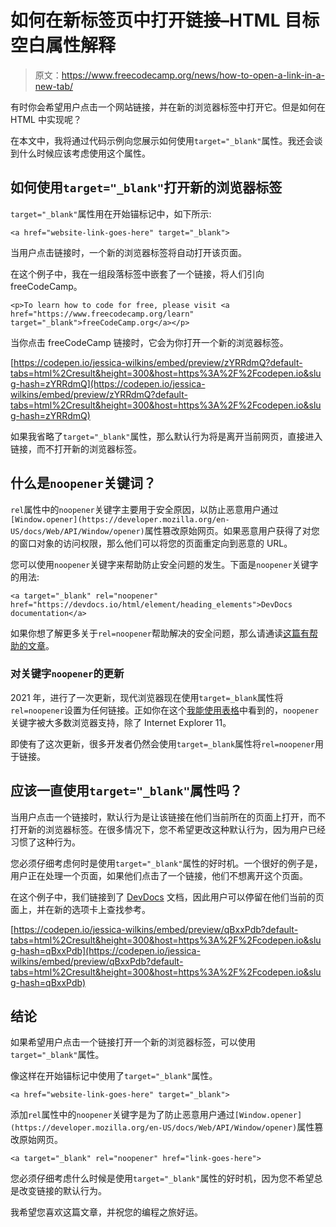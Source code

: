 # 如何在新标签页中打开链接–HTML 目标空白属性解释

> 原文：<https://www.freecodecamp.org/news/how-to-open-a-link-in-a-new-tab/>

有时你会希望用户点击一个网站链接，并在新的浏览器标签中打开它。但是如何在 HTML 中实现呢？

在本文中，我将通过代码示例向您展示如何使用`target="_blank"`属性。我还会谈到什么时候应该考虑使用这个属性。

## 如何使用`target="_blank"`打开新的浏览器标签

`target="_blank"`属性用在开始锚标记中，如下所示:

```
<a href="website-link-goes-here" target="_blank">
```

当用户点击链接时，一个新的浏览器标签将自动打开该页面。

在这个例子中，我在一组段落标签中嵌套了一个链接，将人们引向 freeCodeCamp。

```
<p>To learn how to code for free, please visit <a href="https://www.freecodecamp.org/learn" target="_blank">freeCodeCamp.org</a></p>
```

当你点击 freeCodeCamp 链接时，它会为你打开一个新的浏览器标签。

[https://codepen.io/jessica-wilkins/embed/preview/zYRRdmQ?default-tabs=html%2Cresult&height=300&host=https%3A%2F%2Fcodepen.io&slug-hash=zYRRdmQ](https://codepen.io/jessica-wilkins/embed/preview/zYRRdmQ?default-tabs=html%2Cresult&height=300&host=https%3A%2F%2Fcodepen.io&slug-hash=zYRRdmQ)

如果我省略了`target="_blank"`属性，那么默认行为将是离开当前网页，直接进入链接，而不打开新的浏览器标签。

## 什么是`noopener`关键词？

`rel`属性中的`noopener`关键字主要用于安全原因，以防止恶意用户通过`[Window.opener](https://developer.mozilla.org/en-US/docs/Web/API/Window/opener)`属性篡改原始网页。如果恶意用户获得了对您的窗口对象的访问权限，那么他们可以将您的页面重定向到恶意的 URL。

您可以使用`noopener`关键字来帮助防止安全问题的发生。下面是`noopener`关键字的用法:

```
<a target="_blank" rel="noopener" href="https://devdocs.io/html/element/heading_elements">DevDocs documentation</a>
```

如果你想了解更多关于`rel=noopener`帮助解决的安全问题，那么请通读[这篇有帮助的文章](https://mathiasbynens.github.io/rel-noopener/)。

### 对关键字`noopener`的更新

2021 年，进行了一次更新，现代浏览器现在使用`target=_blank`属性将`rel=noopener`设置为任何链接。正如你在这个[我能使用表格](https://caniuse.com/rel-noopener)中看到的，`noopener`关键字被大多数浏览器支持，除了 Internet Explorer 11。

即使有了这次更新，很多开发者仍然会使用`target=_blank`属性将`rel=noopener`用于链接。

## 应该一直使用`target="_blank"`属性吗？

当用户点击一个链接时，默认行为是让该链接在他们当前所在的页面上打开，而不打开新的浏览器标签。在很多情况下，您不希望更改这种默认行为，因为用户已经习惯了这种行为。

您必须仔细考虑何时是使用`target="_blank"`属性的好时机。一个很好的例子是，用户正在处理一个页面，如果他们点击了一个链接，他们不想离开这个页面。

在这个例子中，我们链接到了 [DevDocs](https://devdocs.io/) 文档，因此用户可以停留在他们当前的页面上，并在新的选项卡上查找参考。

[https://codepen.io/jessica-wilkins/embed/preview/qBxxPdb?default-tabs=html%2Cresult&height=300&host=https%3A%2F%2Fcodepen.io&slug-hash=qBxxPdb](https://codepen.io/jessica-wilkins/embed/preview/qBxxPdb?default-tabs=html%2Cresult&height=300&host=https%3A%2F%2Fcodepen.io&slug-hash=qBxxPdb)

## 结论

如果希望用户点击一个链接打开一个新的浏览器标签，可以使用`target="_blank"`属性。

像这样在开始锚标记中使用了`target="_blank"`属性。

```
<a href="website-link-goes-here" target="_blank">
```

添加`rel`属性中的`noopener`关键字是为了防止恶意用户通过`[Window.opener](https://developer.mozilla.org/en-US/docs/Web/API/Window/opener)`属性篡改原始网页。

```
<a target="_blank" rel="noopener" href="link-goes-here">
```

您必须仔细考虑什么时候是使用`target="_blank"`属性的好时机，因为您不希望总是改变链接的默认行为。

我希望您喜欢这篇文章，并祝您的编程之旅好运。